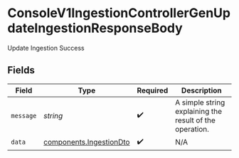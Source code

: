 # ConsoleV1IngestionControllerGenUpdateIngestionResponseBody

Update Ingestion Success


## Fields

| Field                                                              | Type                                                               | Required                                                           | Description                                                        |
| ------------------------------------------------------------------ | ------------------------------------------------------------------ | ------------------------------------------------------------------ | ------------------------------------------------------------------ |
| `message`                                                          | *string*                                                           | :heavy_check_mark:                                                 | A simple string explaining the result of the operation.            |
| `data`                                                             | [components.IngestionDto](../../models/components/ingestiondto.md) | :heavy_check_mark:                                                 | N/A                                                                |